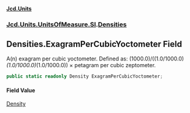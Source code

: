 #### [Jcd.Units](index.md 'index')
### [Jcd.Units.UnitsOfMeasure.SI](Jcd.Units.UnitsOfMeasure.SI.md 'Jcd.Units.UnitsOfMeasure.SI').[Densities](Densities.md 'Jcd.Units.UnitsOfMeasure.SI.Densities')

## Densities.ExagramPerCubicYoctometer Field

A(n) exagram per cubic yoctometer. Defined as: (1000.0)/((1.0/1000.0)*(1.0/1000.0)*(1.0/1000.0)) × petagram per cubic zeptometer.

```csharp
public static readonly Density ExagramPerCubicYoctometer;
```

#### Field Value
[Density](Density.md 'Jcd.Units.UnitTypes.Density')